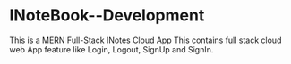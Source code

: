 # INoteBook--Development
This is a MERN Full-Stack INotes Cloud App
This contains full stack cloud web App feature like Login, Logout, SignUp and SignIn.